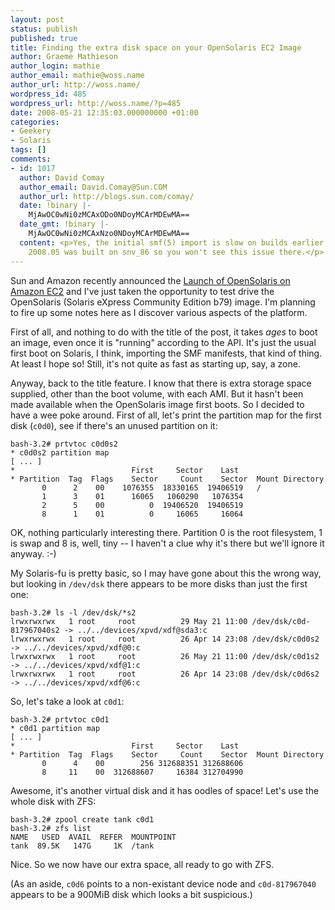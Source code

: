 ```yaml
---
layout: post
status: publish
published: true
title: Finding the extra disk space on your OpenSolaris EC2 Image
author: Graeme Mathieson
author_login: mathie
author_email: mathie@woss.name
author_url: http://woss.name/
wordpress_id: 485
wordpress_url: http://woss.name/?p=485
date: 2008-05-21 12:35:03.000000000 +01:00
categories:
- Geekery
- Solaris
tags: []
comments:
- id: 1017
  author: David Comay
  author_email: David.Comay@Sun.COM
  author_url: http://blogs.sun.com/comay/
  date: !binary |-
    MjAwOC0wNi0zMCAxODo0NDoyMCArMDEwMA==
  date_gmt: !binary |-
    MjAwOC0wNi0zMCAxNzo0NDoyMCArMDEwMA==
  content: <p>Yes, the initial smf(5) import is slow on builds earlier than snv_84.  OpenSolaris
    2008.05 was built on snv_86 so you won't see this issue there.</p>
---
```

Sun and Amazon recently announced the [Launch of OpenSolaris on Amazon
EC2](http://blogs.sun.com/ec2/entry/launch_of_opensolaris_on_amazon) and I've
just taken the opportunity to test drive the OpenSolaris (Solaris eXpress
Community Edition b79) image. I'm planning to fire up some notes here as I
discover various aspects of the platform.

First of all, and nothing to do with the title of the post, it takes *ages* to
boot an image, even once it is "running" according to the API. It's just the
usual first boot on Solaris, I think, importing the SMF manifests, that kind
of thing. At least I hope so! Still, it's not quite as fast as starting up,
say, a zone.

Anyway, back to the title feature. I know that there is extra storage space
supplied, other than the boot volume, with each AMI. But it hasn't been made
available when the OpenSolaris image first boots. So I decided to have a wee
poke around. First of all, let's print the partition map for the first disk
(`c0d0`), see if there's an unused partition on it:

    bash-3.2# prtvtoc c0d0s2
    * c0d0s2 partition map
    [ ... ]
    *                          First     Sector    Last
    * Partition  Tag  Flags    Sector     Count    Sector  Mount Directory
           0      2    00    1076355  18330165  19406519   /
           1      3    01      16065   1060290   1076354
           2      5    00          0  19406520  19406519
           8      1    01          0     16065     16064

OK, nothing particularly interesting there. Partition 0 is the root
filesystem, 1 is swap and 8 is, well, tiny -- I haven't a clue why it's there
but we'll ignore it anyway. :-)

My Solaris-fu is pretty basic, so I may have gone about this the wrong way,
but looking in `/dev/dsk` there appears to be more disks than just the first
one:

    bash-3.2# ls -l /dev/dsk/*s2
    lrwxrwxrwx   1 root     root          29 May 21 11:00 /dev/dsk/c0d-817967040s2 -> ../../devices/xpvd/xdf@sda3:c
    lrwxrwxrwx   1 root     root          26 Apr 14 23:08 /dev/dsk/c0d0s2 -> ../../devices/xpvd/xdf@0:c
    lrwxrwxrwx   1 root     root          26 May 21 11:00 /dev/dsk/c0d1s2 -> ../../devices/xpvd/xdf@1:c
    lrwxrwxrwx   1 root     root          26 Apr 14 23:08 /dev/dsk/c0d6s2 -> ../../devices/xpvd/xdf@6:c

So, let's take a look at `c0d1`:

    bash-3.2# prtvtoc c0d1
    * c0d1 partition map
    [ ... ]
    *                          First     Sector    Last
    * Partition  Tag  Flags    Sector     Count    Sector  Mount Directory
           0      4    00        256 312688351 312688606
           8     11    00  312688607     16384 312704990

Awesome, it's another virtual disk and it has oodles of space! Let's use the
whole disk with ZFS:

    bash-3.2# zpool create tank c0d1
    bash-3.2# zfs list
    NAME   USED  AVAIL  REFER  MOUNTPOINT
    tank  89.5K   147G     1K  /tank

Nice.  So we now have our extra space, all ready to go with ZFS.

(As an aside, `c0d6` points to a non-existant device node and `c0d-817967040`
appears to be a 900MiB disk which looks a bit suspicious.)

